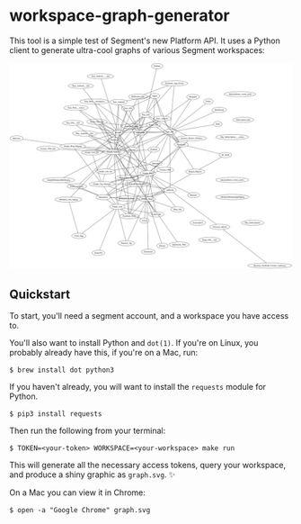 
# workspace-graph-generator

This tool is a simple test of Segment's new Platform API. It uses a Python
client to generate ultra-cool graphs of various Segment workspaces:

![](./images/graph.svg)

## Quickstart

To start, you'll need a segment account, and a workspace you have access to.

You'll also want to install Python and `dot(1)`. If you're on Linux, you probably already
have this, if you're on a Mac, run:

```shell
$ brew install dot python3
```

If you haven't already, you will want to install the `requests` module for Python.

```shell
$ pip3 install requests
```

Then run the following from your terminal:

```
$ TOKEN=<your-token> WORKSPACE=<your-workspace> make run
```

This will generate all the necessary access tokens, query your workspace, and
produce a shiny graphic as `graph.svg`. :sparkles:

On a Mac you can view it in Chrome:

```shell
$ open -a "Google Chrome" graph.svg
```